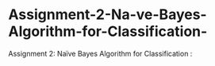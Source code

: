 # Assignment-2-Na-ve-Bayes-Algorithm-for-Classification-
Assignment 2: Naïve Bayes Algorithm for Classification :
